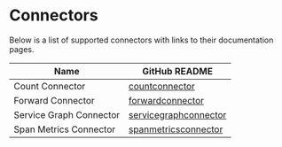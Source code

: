 # Connectors

Below is a list of supported connectors with links to their documentation pages.

| Name                             | GitHub README |
| -------------------------------- | ------------- |
| Count Connector  | [countconnector](https://github.com/open-telemetry/opentelemetry-collector-contrib/blob/v0.112.0/connector/countconnector/README.md) |
| Forward Connector  | [forwardconnector](https://github.com/open-telemetry/opentelemetry-collector/blob/v0.112.0/connector/forwardconnector/README.md) |
| Service Graph Connector  | [servicegraphconnector](https://github.com/open-telemetry/opentelemetry-collector-contrib/blob/v0.112.0/connector/servicegraphconnector/README.md) |
| Span Metrics Connector  | [spanmetricsconnector](https://github.com/open-telemetry/opentelemetry-collector-contrib/blob/v0.112.0/connector/spanmetricsconnector/README.md) |
